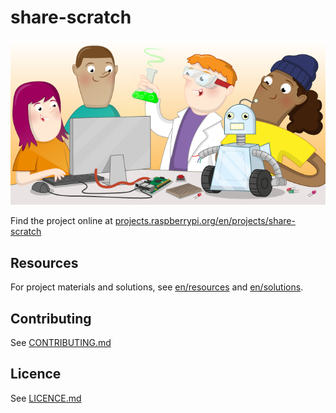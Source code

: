 # share-scratch

![share-scratch](banner.png)

Find the project online at [projects.raspberrypi.org/en/projects/share-scratch](https://projects.raspberrypi.org/en/projects/share-scratch)

## Resources
For project materials and solutions, see [en/resources](https://github.com/raspberrypilearning/share-scratch/tree/master/en/resources) and [en/solutions](https://github.com/raspberrypilearning/share-scratch/tree/master/en/solutions).

## Contributing
See [CONTRIBUTING.md](CONTRIBUTING.md)

## Licence
 See [LICENCE.md](LICENCE.md)